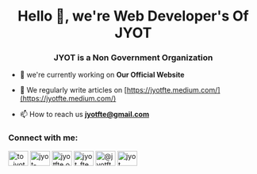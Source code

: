 <h1 align="center">Hello 👋, we're Web Developer's Of JYOT</h1>
<h3 align="center">JYOT is a Non Government Organization</h3>

- 🔭 we're currently working on **Our Official Website**

- 📝 We regularly write articles on [https://jyotfte.medium.com/](https://jyotfte.medium.com/)

- 📫 How to reach us **jyotfte@gmail.com**

<h3 align="left">Connect with me:</h3>
<p align="left">
<a href="https://twitter.com/to_jyot" target="blank"><img align="center" src="https://raw.githubusercontent.com/rahuldkjain/github-profile-readme-generator/master/src/images/icons/Social/twitter.svg" alt="to_jyot" height="30" width="40" /></a>
<a href="https://linkedin.com/in/jyot-formed-to-enlight" target="blank"><img align="center" src="https://raw.githubusercontent.com/rahuldkjain/github-profile-readme-generator/master/src/images/icons/Social/linked-in-alt.svg" alt="jyot-formed-to-enlight" height="30" width="40" /></a>
<a href="https://fb.com/jyotfte.org" target="blank"><img align="center" src="https://raw.githubusercontent.com/rahuldkjain/github-profile-readme-generator/master/src/images/icons/Social/facebook.svg" alt="jyotfte.org" height="30" width="40" /></a>
<a href="https://instagram.com/jyot_fte_" target="blank"><img align="center" src="https://raw.githubusercontent.com/rahuldkjain/github-profile-readme-generator/master/src/images/icons/Social/instagram.svg" alt="jyot_fte_" height="30" width="40" /></a>
<a href="https://medium.com/@jyotfte" target="blank"><img align="center" src="https://raw.githubusercontent.com/rahuldkjain/github-profile-readme-generator/master/src/images/icons/Social/medium.svg" alt="@jyotfte" height="30" width="40" /></a>
<a href="https://www.youtube.com/c/jyot formed to enlight" target="blank"><img align="center" src="https://raw.githubusercontent.com/rahuldkjain/github-profile-readme-generator/master/src/images/icons/Social/youtube.svg" alt="jyot formed to enlight" height="30" width="40" /></a>
</p>
